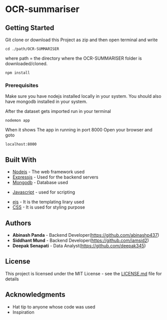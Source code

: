 # OCR-summariser

## Getting Started

Git clone or download this Project as zip and then open terminal and write 

```
cd ./path/OCR-SUMMARISER
```

where path = the directory where the OCR-SUMMARISER folder is downloaded/cloned.

```
npm install
```

### Prerequisites

Make sure you have nodejs installed locally in your system.
You should also have mongodb installed in your system.

After the dataset gets imported run in your terminal

```
nodemon app
```

When it shows The app in running in port 8000
Open your browser and goto

```
localhost:8000
```


## Built With

* [Nodejs](https://nodejs.org/en/docs/) - The web framework used
* [Expressjs](https://expressjs.com/en/api.html) - Used for the backend servers
* [Mongodb](https://docs.mongodb.com/) - Database used
<!-- * [socket.io](https://socket.io/docs/) - for creating chatrooms
* [Bootstrap](https://getbootstrap.com/docs/4.1/getting-started/introduction/) - For styling and making the site responsive -->
* [Javascript](https://devdocs.io/javascript/) - used for scripting
<!-- * [jQuery](https://api.jquery.com/) - used to make js simpler -->
* [ejs](http://ejs.co/) - It is the templating lirary used
* [CSS](https://developer.mozilla.org/en-US/docs/Learn/CSS/Introduction_to_CSS) - It is used for styling purpose


## Authors

* **Abinash Panda** - Backend Developer(https://github.com/abinashp437)
* **Siddhant Mund** - Backend Developer(https://github.com/iamsid2)
* **Deepak Senapati** - Data Analyst(https://github.com/deepak345)

## License

This project is licensed under the MIT License - see the [LICENSE.md](LICENSE.md) file for details

## Acknowledgments

* Hat tip to anyone whose code was used
* Inspiration
